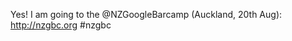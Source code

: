 <!--
id: 593208140
link: http://kevinisom.info/post/593208140/yes-i-am-going-to-the-nzgooglebarcamp-auckland
slug: yes-i-am-going-to-the-nzgooglebarcamp-auckland
date: Thu May 13 2010 08:23:01 GMT+1200 (NZST)
raw: {"blog_name":"kevinisom","id":593208140,"post_url":"http://kevinisom.info/post/593208140/yes-i-am-going-to-the-nzgooglebarcamp-auckland","slug":"yes-i-am-going-to-the-nzgooglebarcamp-auckland","type":"text","date":"2010-05-12 20:23:01 GMT","timestamp":1273695781,"state":"published","format":"html","reblog_key":"SFm3Y6DZ","tags":[],"short_url":"http://tmblr.co/Zw68YyZMwDC","highlighted":[],"feed_item":"http://twitter.com/kev_nz/statuses/13867490404","from_feed_id":"650289","note_count":0,"title":null,"body":"<p>Yes! I am going to the @NZGoogleBarcamp (Auckland, 20th Aug): <a href=\"http://nzgbc.org\" target=\"_blank\">http://nzgbc.org</a> #nzgbc</p>"}
publish: 2010-05-013
tags: 
title: null
-->


Yes! I am going to the @NZGoogleBarcamp (Auckland, 20th Aug):
<http://nzgbc.org> \#nzgbc



